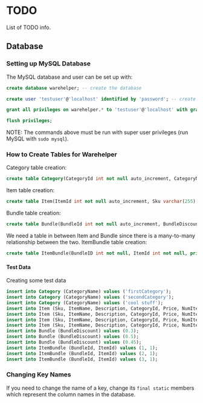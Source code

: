 # TODO

List of TODO info.

## Database

### Setting up MySQL Database

The MySQL database and user can be set up with:

```sql
create database warehelper; -- create the database

create user 'testuser'@'localhost' identified by 'password'; -- create test user

grant all privileges on warehelper.* to 'testuser'@'localhost' with grant option; -- grant all privileges to test user

flush privileges;
```

NOTE: The commands above must be run with super user privileges (run MySQL with `sudo mysql`).

### How to Create Tables for Warehelper

Category table creation:

```sql
create table Category(CategoryId int not null auto_increment, CategoryName varchar(255), primary key (CategoryId), unique (CategoryName));
```

Item table creation:

```sql
create table Item(ItemId int not null auto_increment, Sku varchar(255), ItemName varchar(255), Description varchar(1024), CategoryId int, Price double(20, 2), NumItems int, Created Date, LastModified Date, SellWithinNumDays int, LowInventoryThreshold int, PromotionPercentOff double(20,2), primary key (ItemId), foreign key (CategoryId) references Category(CategoryId));
```

Bundle table creation:

```sql
create table Bundle(BundleId int not null auto_increment, BundleDiscount double(20,2), primary key (BundleId));
```

We need a table in between Item and Bundle since there is a many-to-many relationship between the two.
ItemBundle table creation:

```sql
create table ItemBundle(BundleID int not null, ItemId int not null, primary key (BundleId, ItemId), foreign key (BundleId) references Bundle(BundleId) on delete cascade, foreign key (ItemId) references Item(ItemId) on delete cascade);
```

#### Test Data

Creating some test data

```sql
insert into Category (CategoryName) values ('firstCategory');
insert into Category (CategoryName) values ('secondCategory');
insert into Category (CategoryName) values ('cool stuff');
insert into Item (Sku, ItemName, Description, CategoryId, Price, NumItems, Created, LastModified, SellWithinNumDays, LowInventoryThreshold, PromotionPercentOff) values ('234sku', 'shirt', '', 1, 20.45, 20, "2017-6-16", "2018-1-23", 1, 2, 0.3);
insert into Item (Sku, ItemName, Description, CategoryId, Price, NumItems, Created, LastModified, SellWithinNumDays, LowInventoryThreshold, PromotionPercentOff) values ('morshu1', 'lamp oil', "", 3, 50.0, 20, "1996-5-10", "2018-1-23", 30, 5, 0.0);
insert into Item (Sku, ItemName, Description, CategoryId, Price, NumItems, Created, LastModified, SellWithinNumDays, LowInventoryThreshold, PromotionPercentOff) values ('morshu2', 'rope', "", 3, 50.0, 20, "1996-5-10", "2018-1-23", 30, 5, 0.0);
insert into Item (Sku, ItemName, Description, CategoryId, Price, NumItems, Created, LastModified, SellWithinNumDays, LowInventoryThreshold, PromotionPercentOff) values ('morshu3', 'bombs', "You want it? It's yours, my friend.", 3, 50.0, 20, "1996-5-10", "2018-1-23", 30, 5, 0.0);
insert into Bundle (BundleDiscount) values (0.3);
insert into Bundle (BundleDiscount) values (0.5);
insert into Bundle (BundleDiscount) values (0.45);
insert into ItemBundle (BundleId, ItemId) values (1, 1);
insert into ItemBundle (BundleId, ItemId) values (2, 1);
insert into ItemBundle (BundleId, ItemId) values (3, 1);
```

### Changing Key Names

If you need to change the name of a key, change its `final static` members which represent the column names in the database.
